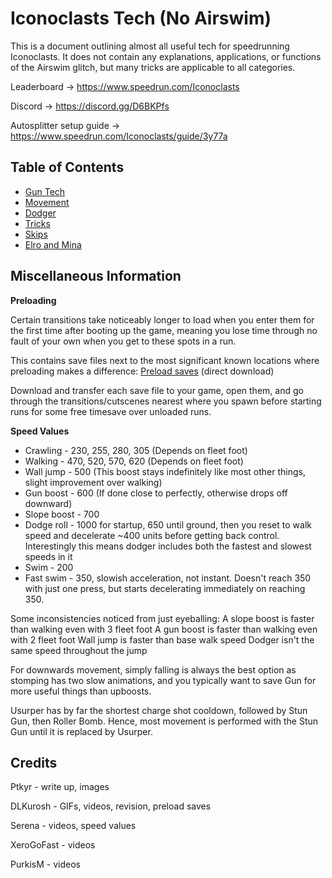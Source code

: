# Iconoclasts Tech (No Airswim)

This is a document outlining almost all useful tech for speedrunning Iconoclasts. It does not contain any explanations, applications, or functions of the Airswim glitch, but many tricks are applicable to all categories.

Leaderboard → https://www.speedrun.com/Iconoclasts

Discord → https://discord.gg/D6BKPfs 

Autosplitter setup guide → https://www.speedrun.com/Iconoclasts/guide/3y77a 

## Table of Contents
* [Gun Tech](https://github.com/Ptkyr/Iconoclasts-NAS-Tech/blob/main/Gun%20Tech)
* [Movement](https://github.com/Ptkyr/Iconoclasts-NAS-Tech/blob/main/Movement)
* [Dodger](https://github.com/Ptkyr/Iconoclasts-NAS-Tech/blob/main/Dodger)
* [Tricks](https://github.com/Ptkyr/Iconoclasts-NAS-Tech/blob/main/Tricks)
* [Skips](https://github.com/Ptkyr/Iconoclasts-NAS-Tech/blob/main/Skips)
* [Elro and Mina](https://github.com/Ptkyr/Iconoclasts-NAS-Tech/blob/main/Elro%20and%20Mina)

## Miscellaneous Information
**Preloading**

Certain transitions take noticeably longer to load when you enter them for the first time after booting up the game, meaning you lose time through no fault of your own when you get to these spots in a run.

This contains save files next to the most significant known locations where preloading makes a difference: [Preload saves](https://cdn.discordapp.com/attachments/537723651936485388/572120048530096148/preload.zip) (direct download)

Download and transfer each save file to your game, open them, and go through the transitions/cutscenes nearest where you spawn before starting runs for some free timesave over unloaded runs.

**Speed Values**
* Crawling - 230, 255, 280, 305 (Depends on fleet foot)
* Walking - 470, 520, 570, 620 (Depends on fleet foot)
* Wall jump - 500 (This boost stays indefinitely like most other things, slight improvement over walking)
* Gun boost - 600 (If done close to perfectly, otherwise drops off downward)
* Slope boost - 700
* Dodge roll - 1000 for startup, 650 until ground, then you reset to walk speed and decelerate ~400 units before getting back control. Interestingly this means dodger includes both the fastest and slowest speeds in it
* Swim - 200
* Fast swim - 350, slowish acceleration, not instant. Doesn't reach 350 with just one press, but starts decelerating immediately on reaching 350.

Some inconsistencies noticed from just eyeballing:
A slope boost is faster than walking even with 3 fleet foot
A gun boost is faster than walking even with 2 fleet foot
Wall jump is faster than base walk speed
Dodger isn't the same speed throughout the jump

For downwards movement, simply falling is always the best option as stomping has two slow animations, and you typically want to save Gun for more useful things than upboosts.

Usurper has by far the shortest charge shot cooldown, followed by Stun Gun, then Roller Bomb. Hence, most movement is performed with the Stun Gun until it is replaced by Usurper.

## Credits
Ptkyr - write up, images

DLKurosh - GIFs, videos, revision, preload saves

Serena - videos, speed values

XeroGoFast - videos

PurkisM - videos
